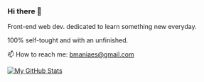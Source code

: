 ### Hi there 👋

Front-end web dev. dedicated to learn something new everyday.

100% self-tought and with an unfinished.

📫 How to reach me: bmaniaes@gmail.com





[![My GitHub Stats](https://github-readme-stats.vercel.app/api/?username=bmaniaes&count_private=true&theme=tokyonight&showicons=true)]()
